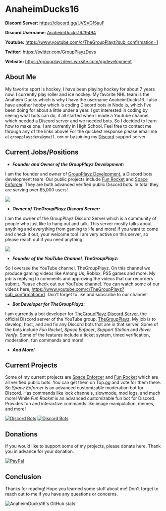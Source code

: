 # AnaheimDucks16

**Discord Server:** https://discord.gg/UVSVGf5auF

**Discord Username:** [AnaheimDucks16#9494](https://discord.com/users/694308326644777013) 

**Youtube:** https://www.youtube.com/c/TheGroupPlayz?sub_confirmation=1

**Twitter:** https://twitter.com/GroupPlayzDevs

**Website:** https://groupplayzdevs.wixsite.com/gpdevelopment

## **About Me**

My favorite sport is hockey, I have been playing hockey for about 7 years now. I currently play roller and ice hockey. My favorite NHL team is the Anaheim Ducks which is why I have the username AnaheimDucks16. I also have another hobby which is coding Discord bots in Node.js, which I've been doing for about a little under a year. I got interested in coding by seeing what bots can do, it all started when I made a Youtube channel which needed a Discord server and we needed bots. So I decided to learn how to make one. I am currently in High School. Feel free to contact me through any of the links above! For the quickest response please email me at `groupplayzdevs@gmail.com` or by joining my [Discord](https://discord.gg/UVSVGf5auF) support server.

## **Current Jobs/Positions**

- ***Founder and Owner of the GroupPlayz Development:***  

I am the founder and owner of [GroupPlayz Development](https://groupplayzdevs.wixsite.com/gpdevelopment), a Discord bots development team. Our public projects include [Fun Rocket](https://discord.com/api/oauth2/authorize?client_id=789570652369190963&permissions=2146954353&scope=bot) and [Space Enforcer](https://discord.com/api/oauth2/authorize?client_id=783825583892856844&permissions=499641462&scope=bot). They are both advanced verified public Discord bots. In total they are serving over 85,000 users!

<a href="https://discord.gg/UVSVGf5auF"><img src="https://discordapp.com/api/guilds/826523048373911643/widget.png?style=banner2"></a>

- ***Owner of TheGroupPlayz Discord Server:***  

I am the owner of the GroupPlayz Discord Server which is a community of people who just like to hang out and talk. This server mostly talks about anything and everything from gaming to life and more! If you want to come and check it out, your welcome too! I am very active on this server, so please reach out if you need anything. 

<a href="https://discord.gg/jJEXXXmazd"><img src="https://discordapp.com/api/guilds/766814450275582014/widget.png?style=banner2"></a>

- ***Founder of the YouTube Channel, TheGroupPlayz:***  

So I oversee the YouTube channel, TheGroupPlayz. On this channel we produce gaming videos like Among Us, Roblox, PS5 games and more. My job is replying to comments and approving the videos that our recorders submit. Please check out our YouTube channel. You can watch some of our videos here, https://www.youtube.com/c/TheGroupPlayz?sub_confirmation=1. Don't forget to like and subscribe to our channel!

- ***Bot Developer for TheGroupPlayz:***  

I am currently a bot developer for [TheGroupPlayz Discord Server](https://discord.gg/jJEXXXmazd), the official Discord server of the YouTube group, [TheGroupPlayz](https://www.youtube.com/c/TheGroupPlayz?sub_confirmation=1). My job is to develop, host, and and fix any Discord bots that are in that server. Some of the bots include *Fun Rocket*, *Space Enfocer*, *Support Station* and *Rover Verify*. Some of the features include a ticket system, timed verification, moderation, fun commands and more!

- ***And More!***

## **Current Projects**

Some of my current projects are [Space Enforcer](https://discord.com/api/oauth2/authorize?client_id=783825583892856844&permissions=499641462&scope=bot) and [Fun Rocket](https://discord.com/api/oauth2/authorize?client_id=789570652369190963&permissions=2146954353&scope=bot) which are all verified public bots. You can get them on Top.gg and vote for them there. So *Space Enforcer*  is an advanced customizable moderation bot for Discord. Has commands like lock channels, slowmode, mod logs, and much more! While *Fun Rocket* is an advanced customizable fun bot for Discord. Provides fun and interactive commands like image manipulation, memes, and more!

[![Discord Bots](https://top.gg/api/widget/783825583892856844.svg)](https://top.gg/bot/783825583892856844)
[![Discord Bots](https://top.gg/api/widget/789570652369190963.svg)](https://top.gg/bot/789570652369190963)

## **Donations**

If you would like to support some of my projects, please donate here. Thank you in advance for your donation. 

[![PayPal](https://i.postimg.cc/nhk2GwJg/Pay-Pal-Logo-1.png)](https://www.paypal.com/donate?business=DFLBWXDZRLVJE&currency_code=USD)  

## **Conclusion**
Thanks for reading! Hope you learned some stuff about me! Don't forget to reach out to me if you have any questions or concerns.

![AnaheimDucks16's GitHub stats](https://github-readme-stats-anaheimducks16.vercel.app/api?username=AnaheimDucks16&include_all_commits=true&count_private=true&hide=stars&show_icons=true&theme=tokyonight)
